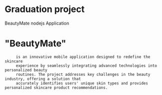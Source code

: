 # Graduation project 
BeautyMate nodejs Application
# "BeautyMate" 
         is an innovative mobile application designed to redefine the skincare 
         experience by seamlessly integrating advanced technologies into personalized beauty 
         routines. The project addresses key challenges in the beauty industry, offering a solution that 
         accurately identifies users' unique skin types and provides personalized skincare product recommendations.
